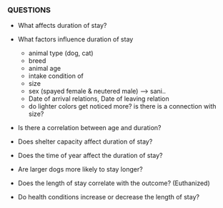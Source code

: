 ### QUESTIONS

- What affects duration of stay?
- What factors influence duration of stay
  - animal type (dog, cat)
  - breed
  - animal age
  - intake condition of
  - size
  - sex (spayed female & neutered male) --> sani..
  - Date of arrival relations, Date of leaving relation 
  - do lighter colors get noticed more? is there is a connection with size?

- Is there a correlation between age and duration?
- Does shelter capacity affect duration of stay?
- Does the time of year affect the duration of stay?
- Are larger dogs more likely to stay longer?
- Does the length of stay correlate with the outcome? (Euthanized)
- Do health conditions increase or decrease the length of stay?
